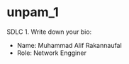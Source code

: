 # unpam_1

SDLC 1.
Write down your bio:

- Name: Muhammad Alif Rakannaufal
- Role: Network Engginer
